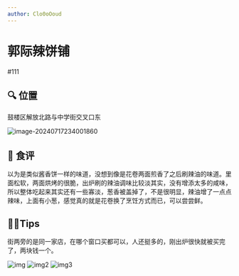 ```yaml
---
author: Clo0oOoud
---
```


# 郭际辣饼铺

#111

## :mag: 位置

鼓楼区解放北路与中学街交叉口东

![image-20240717234001860](https://s2.loli.net/2024/07/17/LpxbtC5GEezK2MZ.png)

## 🌰 食评

以为是类似酱香饼一样的味道，没想到像是花卷两面煎香了之后刷辣油的味道。里面松软，两面烘烤的很脆，出炉刷的辣油调味比较淡其实，没有增添太多的咸味，所以整体吃起来其实还有一些寡淡，葱香被盖掉了，不是很明显，辣油增了一点点辣味，上面有小葱，感觉真的就是花卷换了烹饪方式而已，可以尝尝鲜。

## :tipping_hand_man:Tips

街两旁的是同一家店，在哪个窗口买都可以，人还挺多的，刚出炉很快就被买完了，两块钱一个。

![img](https://s2.loli.net/2024/07/17/8PihMzoU42yxZgp.png)
![img2](https://s2.loli.net/2024/07/17/GMKygSuoAbQrc9j.png)
![img3](https://s2.loli.net/2024/07/17/T5x4DzGZV1OEfSn.png)
